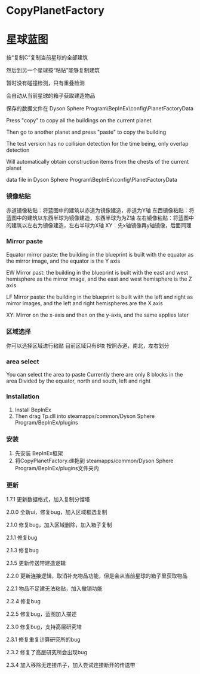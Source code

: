 # CopyPlanetFactory

# 星球蓝图

按“复制C”复制当前星球的全部建筑

然后到另一个星球按“粘贴”能够复制建筑

暂时没有碰撞检测，只有重叠检测

会自动从当前星球的箱子获取建造物品

保存的数据文件在 Dyson Sphere Program\BepInEx\config\PlanetFactoryData


Press "copy" to copy all the buildings on the current planet

Then go to another planet and press "paste" to copy the building

The test version has no collision detection for the time being, only overlap detection

Will automatically obtain construction items from the chests of the current planet

data file in Dyson Sphere Program\BepInEx\config\PlanetFactoryData


### 镜像粘贴
赤道镜像粘贴：将蓝图中的建筑以赤道为镜像建造，赤道为Y轴
东西镜像粘贴：将蓝图中的建筑以东西半球为镜像建造，东西半球为为Z轴
左右镜像粘贴：将蓝图中的建筑以左右为镜像建造，左右半球为X轴
XY：先x轴镜像再y轴镜像，后面同理

### Mirror paste

Equator mirror paste: the building in the blueprint is built with the equator as the mirror image, and the equator is the Y axis

EW Mirror past: the building in the blueprint is built with the east and west hemisphere as the mirror image, and the east and west hemisphere is the Z axis

LF Mirror paste: the building in the blueprint is built with the left and right as mirror images, and the left and right hemispheres are the X axis

XY: Mirror on the x-axis and then on the y-axis, and the same applies later

### 区域选择

你可以选择区域进行粘贴
目前区域只有8块
按照赤道，南北，左右划分

### area select

You can select the area to paste
Currently there are only 8 blocks in the area
Divided by the equator, north and south, left and right

### Installation

1. Install BepInEx
3. Then drag Tp.dll into steamapps/common/Dyson Sphere Program/BepInEx/plugins


### 安装

1. 先安装 BepInEx框架
3. 将CopyPlanetFactory.dll拖到 steamapps/common/Dyson Sphere Program/BepInEx/plugins文件夹内

### 更新
1.7.1 更新数据格式，加入复制分馏塔

2.0.0 全新ui，修复bug，加入区域框选复制

2.1.0 修复bug，加入区域删除，加入箱子复制

2.1.1 修复bug

2.1.3 修复bug

2.1.5 更新传送带建造逻辑

2.2.0 更新连接逻辑，取消补充物品功能，但是会从当前星球的箱子里获取物品

2.2.1 物品不足建无法粘贴，加入撤销功能

2.2.4 修复bug

2.2.5 修复bug，蓝图加入描述

2.3.0 修复bug，支持高层研究塔

2.3.1 修复重复计算研究所的bug

2.3.2 修复了高层研究所会出现bug

2.3.4 加入移除无连接爪子，加入尝试连接断开的传送带